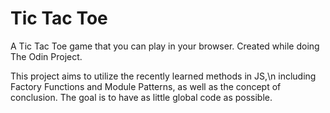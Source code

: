 # Tic Tac Toe
A Tic Tac Toe game that you can play in your browser.
Created while doing The Odin Project.

This project aims to utilize the recently learned methods in JS,\n including Factory Functions and Module Patterns, as well as the concept of conclusion.
The goal is to have as little global code as possible.


